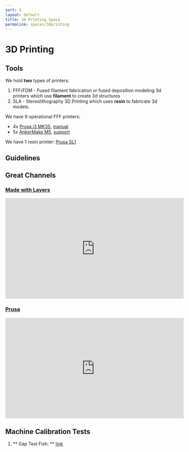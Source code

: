 ```yaml
---
sort: 3
layout: default
title: 3d Printing Space
permalink: spaces/3dprinting
---
```


# 3D Printing

## Tools

We hold **two** types of printers:
1. FFF/FDM - Fused filament fabrication or fused deposition modeling 3d printers which use  **filament** to create 3d structures
2. SLA - Stereolithography 3D Printing which uses **resin** to fabricate 3d models.

We have 9 operational FFF printers: 
 - 4x [Prusa i3 MK3S](../tools/prusaMk3.md), [manual](https://cdn.prusa3d.com/downloads/manual/prusa3d_manual_mk3s_en.pdf) 
 - 5x [AnkerMake M5](../tools/ankermakeM5.md), [support](https://support.ankermake.com/s/product/a085g000004xBwwAAE/ankermake-m5-3d-printer)

We have 1 resin printer: [Prusa SL1](../tools/sl1)

## Guidelines


## Great Channels
### [Made with Layers](https://www.youtube.com/playlist?list=PLDJMid0lOOYnkcFhz6rfQ6Uj8x7meNJJx)

<iframe width="560" height="315" src="https://www.youtube.com/embed/nb-Bzf4nQdE?si=EIDeHn-rKkl6b2ik" title="YouTube video player" frameborder="0" allow="accelerometer; autoplay; clipboard-write; encrypted-media; gyroscope; picture-in-picture; web-share" referrerpolicy="strict-origin-when-cross-origin" allowfullscreen></iframe>

### [Prusa](https://www.youtube.com/@Prusa3D)

<iframe width="560" height="315" src="https://www.youtube.com/embed/videoseries?si=Rr87OXbgqJJr8M50&amp;list=PLBtHdKi1vKUo19fkJnf40HTkjRxbQMj4o" title="YouTube video player" frameborder="0" allow="accelerometer; autoplay; clipboard-write; encrypted-media; gyroscope; picture-in-picture; web-share" referrerpolicy="strict-origin-when-cross-origin" allowfullscreen></iframe>


## Machine Calibration Tests

1. ** Gap Test Fish: ** [link](https://www.thingiverse.com/thing:4152967)
